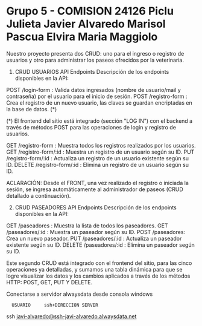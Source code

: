 # Grupo 5 - COMISION 24126 Piclu Julieta Javier Alvaredo Marisol Pascua Elvira Maria Maggiolo

Nuestro proyecto presenta dos CRUD: uno para el ingreso o registro de usuarios y otro para administrar los paseos ofrecidos por la veterinaria.

1. CRUD USUARIOS
API Endpoints
Descripción de los endpoints disponibles en la API:

POST /login-form : Valida datos ingresados (nombre de usuario/mail y contraseña) por el usuario para el inicio de sesión.
POST /registro-form :  Crea el registro de un nuevo usuario, las claves se guardan encriptadas en la base de datos. (*)

(*) El frontend del sitio está integrado (sección "LOG IN") con el backend a través de métodos POST para las operaciones de login y registro de usuarios.

GET /registro-form : Muestra todos los registros realizados por los usuarios.
GET /registro-form/:id : Muestra un registro de un usuario según su ID.
PUT /registro-form/:id : Actualiza un registro de un usuario existente según su ID.
DELETE /registro-form/:id : Elimina un registro de un usuario según su ID.


ACLARACIÓN: Desde el FRONT, una vez realizado el registro o iniciada la sesión, se ingresa automáticamente al administrador de paseos (CRUD detallado a continuación).

2. CRUD PASEADORES
API Endpoints
Descripción de los endpoints disponibles en la API:

GET /paseadores : Muestra la lista de todos los paseadores.
GET /paseadores/:id : Muestra un paseador según su ID.
POST /paseadores: Crea un nuevo paseador.
PUT /paseadores/:id : Actualiza un paseador existente según su ID.
DELETE /paseadores/:id : Elimina un paseador según su ID.

Este segundo CRUD está integrado con el frontend del sitio, para las cinco operaciones ya detalladas, y sumamos una tabla dinámica para que se logre visualizar los datos y los cambios aplicados a través de los métodos HTTP: POST, GET, PUT Y DELETE.




Conectarse a servidor alwaysdata desde consola windows

      USUARIO     ssh+DIRECCION SERVER       
ssh javi-alvaredo@ssh-javi-alvaredo.alwaysdata.net